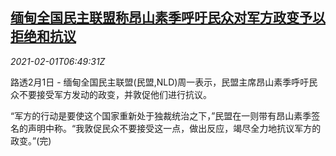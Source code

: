 <!--1612164198000-->
[缅甸全国民主联盟称昂山素季呼吁民众对军方政变予以拒绝和抗议](https://cn.reuters.com/article/suukyi-myanmar-0201-call-mon-idCNKBS2A11HX)
------

<div><i>2021-02-01T06:49:31Z</i></div><p>路透2月1日 - 缅甸全国民主联盟(民盟,NLD)周一表示，民盟主席昂山素季呼吁民众不要接受军方发动的政变，并敦促他们进行抗议。</p><p>“军方的行动是要使这个国家重新处于独裁统治之下，”民盟在一则带有昂山素季签名的声明中称。“我敦促民众不要接受这一点，做出反应，竭尽全力地抗议军方的政变。”(完)</p>
